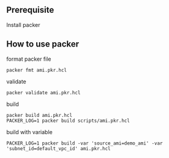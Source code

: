 
## Prerequisite
Install packer
## How to use packer

format packer file
```
packer fmt ami.pkr.hcl
```

validate
```
packer validate ami.pkr.hcl
```

build
```
packer build ami.pkr.hcl
PACKER_LOG=1 packer build scripts/ami.pkr.hcl
```

build with variable
```
PACKER_LOG=1 packer build -var 'source_ami=demo_ami' -var 'subnet_id=default_vpc_id' ami.pkr.hcl
```
